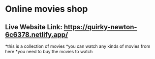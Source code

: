 # Online movies shop
## Live Website Link: https://quirky-newton-6c6378.netlify.app/
*this is a collection of movies
*you can watch any kinds of movies from here
*you need to buy the movies to watch 
